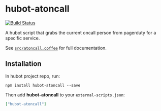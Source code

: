 # hubot-atoncall

[![Build
Status](https://travis-ci.org/LordLambda/hubot-atoncall.svg?branch=master)](https://travis-ci.org/LordLambda/hubot-atoncall)

A hubot script that grabs the current oncall person from pagerduty for a specific service.

See [`src/atoncall.coffee`](src/atoncall.coffee) for full documentation.

## Installation

In hubot project repo, run:

`npm install hubot-atoncall --save`

Then add **hubot-atoncall** to your `external-scripts.json`:

```json
["hubot-atoncall"]
```
